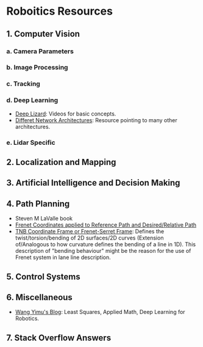 # Roboitics Resources

## 1. Computer Vision

### a. Camera Parameters

### b. Image Processing

### c. Tracking

### d. Deep Learning
* [Deep Lizard](deeplizard.com): Videos for basic concepts.
* [Differet Network Architectures](https://github.com/mrgloom/awesome-semantic-segmentation): Resource pointing to many other architectures.

### e. Lidar Specific


## 2. Localization and Mapping


## 3. Artificial Intelligence and Decision Making


## 4. Path Planning
* Steven M LaValle book
* [Frenet Coordinates applied to Reference Path and Desired/Relative Path](https://fjp.at/posts/optimal-frenet/) 
* [TNB Coordinate Frame or Frenet-Serret Frame](https://www.youtube.com/watch?v=VIqA8U9ozIA): Defines the twist/torsion/bending of 2D surfaces/2D curves (Extension of/Analogous to how curvature defines the bending of a line in 1D). This description of "bending behaviour" might be the reason for the use of Frenet system in lane line description.


## 5. Control Systems



## 6. Miscellaneous
* [Wang Yimu's Blog](https://wang-yimu.com/personal/): Least Squares, Applied Math, Deep Learning for Robotics.


## 7. Stack Overflow Answers
